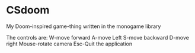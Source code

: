 # CSdoom
My Doom-inspired game-thing written in the monogame library


The controls are:
W-move forward
A-move Left
S-move backward
D-move right
Mouse-rotate camera
Esc-Quit the application

